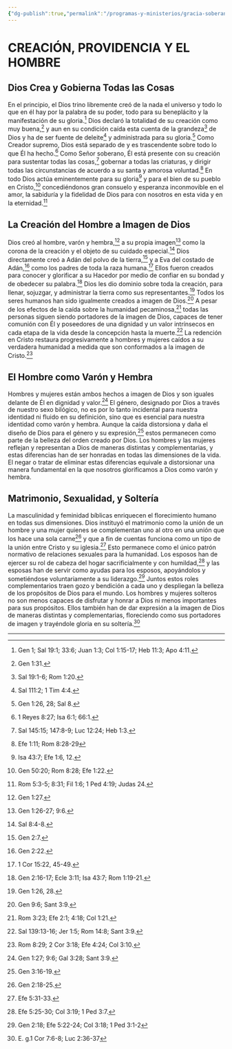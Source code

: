 ```yaml
---
{"dg-publish":true,"permalink":"/programas-y-ministerios/gracia-soberana-orizaba/identidad-y-teologia/creacion-providencia-y-el-hombre/"}
---
```


# CREACIÓN,  PROVIDENCIA Y EL HOMBRE

## Dios Crea y Gobierna Todas las Cosas

En el principio, el Dios trino libremente creó de la nada el universo y todo lo que en él hay por la palabra de su poder, todo para su beneplácito y la manifestación de su gloria.[^1] Dios declaró la totalidad de su creación como muy buena,[^2] y aun en su condición caída esta cuenta de la grandeza[^3] de Dios y ha de ser fuente de deleite[^4] y administrada para su gloria.[^5] Como Creador supremo, Dios está separado de y es trascendente sobre todo lo que Él ha hecho.[^6] Como Señor soberano, Él está presente con su creación para sustentar todas las cosas,[^7] gobernar a todas las criaturas, y dirigir todas las circunstancias de acuerdo a su santa y amorosa voluntad.[^8] En todo Dios actúa eminentemente para su gloria[^9] y para el bien de su pueblo en Cristo,[^10] concediéndonos gran consuelo y esperanza inconmovible en el amor, la sabiduría y la fidelidad de Dios para con nosotros en esta vida y en la eternidad.[^11]

## La Creación del Hombre a Imagen de Dios

Dios creó al hombre, varón y hembra,[^12] a su propia imagen[^13] como la corona de la creación y el objeto de su cuidado especial.[^14] Dios directamente creó a Adán del polvo de la tierra,[^15] y a Eva del costado de Adán,[^16] como los padres de toda la raza humana.[^17] Ellos fueron creados para conocer y glorificar a su Hacedor por medio de confiar en su bondad y de obedecer su palabra.[^18] Dios les dio dominio sobre toda la creación, para llenar, sojuzgar, y administrar la tierra como sus representantes.[^19] Todos los seres humanos han sido igualmente creados a imagen de Dios.[^20] A pesar de los efectos de la caída sobre la humanidad pecaminosa,[^21] todas las personas siguen siendo portadores de la imagen de Dios, capaces de tener comunión con Él y poseedores de una dignidad y un valor intrínsecos en cada etapa de la vida desde la concepción hasta la muerte.[^22] La redención en Cristo restaura progresivamente a hombres y mujeres caídos a su verdadera humanidad a medida que son conformados a la imagen de Cristo.[^23]

## El Hombre como Varón y Hembra

Hombres y mujeres están ambos hechos a imagen de Dios y son iguales delante de Él en dignidad y valor.[^24] El género, designado por Dios a través de nuestro sexo bilógico, no es por lo tanto incidental para nuestra identidad ni fluido en su definición, sino que es esencial para nuestra identidad como varón y hembra. Aunque la caída distorsiona y daña el diseño de Dios para el género y su expresión,[^25] estos permanecen como parte de la belleza del orden creado por Dios. Los hombres y las mujeres reflejan y representan a Dios de maneras distintas y complementarias, y estas diferencias han de ser honradas en todas las dimensiones de la vida. El negar o tratar de eliminar estas diferencias equivale a distorsionar una manera fundamental en la que nosotros glorificamos a Dios como varón y hembra.

## Matrimonio, Sexualidad, y Soltería

La masculinidad y feminidad bíblicas enriquecen el florecimiento humano en todas sus dimensiones. Dios instituyó el matrimonio como la unión de un hombre y una mujer quienes se complementan uno al otro en una unión que los hace una sola carne[^26] y que a fin de cuentas funciona como un tipo de la unión entre Cristo y su iglesia.[^27] Esto permanece como el único patrón normativo de relaciones sexuales para la humanidad. Los esposos han de ejercer su rol de cabeza del hogar sacrificialmente y con humildad,[^28] y las esposas han de servir como ayudas para los esposos, apoyándolos y sometiéndose voluntariamente a su liderazgo.[^29] Juntos estos roles complementarios traen gozo y bendición a cada uno y despliegan la belleza de los propósitos de Dios para el mundo. Los hombres y mujeres solteros no son menos capaces de disfrutar y honrar a Dios ni menos importantes para sus propósitos. Ellos también han de dar expresión a la imagen de Dios de maneras distintas y complementarias, floreciendo como sus portadores de imagen y trayéndole gloria en su soltería.[^30]

  

---

[^1]: Gen 1; Sal 19:1; 33:6; Juan 1:3; Col 1:15-17; Heb 11:3; Apo 4:11.

[^2]: Gen 1:31.

[^3]: Sal 19:1-6; Rom 1:20.

[^4]: Sal 111:2; 1 Tim 4:4.

[^5]: Gen 1:26, 28; Sal 8.

[^6]: 1 Reyes 8:27; Isa 6:1; 66:1.

[^7]: Sal 145:15; 147:8-9; Luc 12:24; Heb 1:3.

[^8]: Efe 1:11; Rom 8:28-29

[^9]: Isa 43:7; Efe 1:6, 12.

[^10]: Gen 50:20; Rom 8:28; Efe 1:22.

[^11]: Rom 5:3-5; 8:31; Fil 1:6; 1 Ped 4:19; Judas 24.

[^12]: Gen 1:27.

[^13]: Gen 1:26-27; 9:6.

[^14]: Sal 8:4-8.

[^15]: Gen 2:7.

[^16]: Gen 2:22.

[^17]: 1 Cor 15:22, 45-49.

[^18]: Gen 2:16-17; Ecle 3:11; Isa 43:7; Rom 1:19-21.

[^19]: Gen 1:26, 28.

[^20]: Gen 9:6; Sant 3:9.

[^21]: Rom 3:23; Efe 2:1; 4:18; Col 1:21.

[^22]: Sal 139:13-16; Jer 1:5; Rom 14:8; Sant 3:9.

[^23]: Rom 8:29; 2 Cor 3:18; Efe 4:24; Col 3:10.

[^24]: Gen 1:27; 9:6; Gal 3:28; Sant 3:9.

[^25]: Gen 3:16-19.

[^26]: Gen 2:18-25.

[^27]: Efe 5:31-33.

[^28]: Efe 5:25-30; Col 3:19; 1 Ped 3:7.

[^29]: Gen 2:18; Efe 5:22-24; Col 3:18; 1 Ped 3:1-2

[^30]: E. g.1 Cor 7:6-8; Luc 2:36-37